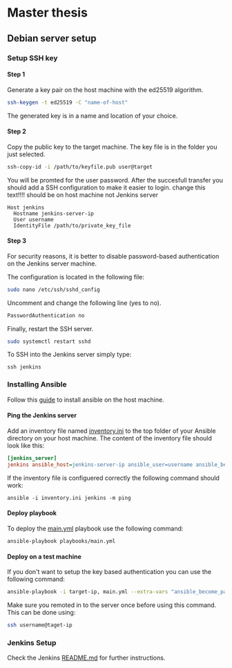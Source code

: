 # Master thesis

## Debian server setup

### Setup SSH key

#### Step 1

Generate a key pair on the host machine with the ed25519 algorithm.

```bash
ssh-keygen -t ed25519 -C "name-of-host"
```

The generated key is in a name and location of your choice.

#### Step 2

Copy the public key to the target machine. The key file is in the folder you just selected.

```bash
ssh-copy-id -i /path/to/keyfile.pub user@target
```

You will be promted for the user password. After the succesfull transfer you should add a SSH configuration to make it easier to login. change this text!!!! should be on host machine not Jenkins server

```
Host jenkins
  Hostname jenkins-server-ip
  User username
  IdentityFile /path/to/private_key_file
```

#### Step 3

For security reasons, it is better to disable password-based authentication on the Jenkins server  machine.

The configuration is located in the following file:

```bash
sudo nano /etc/ssh/sshd_config
```

Uncomment and change the following line (yes to no).

```bash
PasswordAuthentication no
```

Finally, restart the SSH server.

```bash
sudo systemctl restart sshd
```

To SSH into the Jenkins server simply type:

```
ssh jenkins
```

### Installing Ansible

Follow this [guide](https://docs.ansible.com/ansible/latest/installation_guide/intro_installation.html) to install ansible on the host machine.

#### Ping the Jenkins server

Add an inventory file named [inventory.ini](inventory.ini) to the top folder of your Ansible directory on your host machine. The content of the inventory file should look like this:

```ini
[jenkins_server]
jenkins ansible_host=jenkins-server-ip ansible_user=username ansible_become_password=sudo-password ansible_private_key_file=/path/to/private_key_file
```

If the inventory file is configuered correctly the following command should work:

```
ansible -i inventory.ini jenkins -m ping
```

#### Deploy playbook

To deploy the [main.yml](main.yml) playbook use the following command:

```
ansible-playbook playbooks/main.yml
```

#### Deploy on a test machine

If you don't want to setup the key based authentication you can use the following command:

```bash
ansible-playbook -i target-ip, main.yml --extra-vars "ansible_become_password=sudo_password ansible_ssh_password=ssh_password"
```

Make sure you remoted in to the server once before using this command. This can be done using:

```bash
ssh username@taget-ip
```

### Jenkins Setup

Check the Jenkins [README.md](files/docker-compose/jenkins/README.md) for further instructions.
